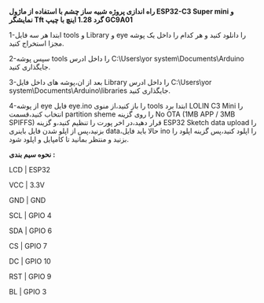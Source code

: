 **راه اندازی پروژه شبیه ساز چشم با استفاده از ماژول ESP32-C3 Super mini و نمایشگر Tft گرد 1.28 اینچ با چیپ GC9A01**

1-ابتدا هر سه فایل tools و Library و eye را دانلود کنید و هر کدام را داخل یک پوشه مجزا استخراج کنید.

2-سپس پوشه tools را داخل ادرس C:\Users\yor system\Documents\Arduino جایگذاری کنید.

3-بعد از ان،پوشه های داخل فایل Library را داخل ادرس C:\Users\yor system\Documents\Arduino\libraries جایگذاری کنید.

4-از پوشه eye فایل eye.ino را باز کنید،از منوی tools ابتدا برد LOLIN C3 Mini را انتخاب کنید،قسمت partition sheme را روی گزینه No OTA (1MB APP / 3MB SPIFFS) قرار دهید،در اخر پورت را تنظیم کنید،و گزینه ESP32 Sketch data upload را بزنید،پس از اپلو شدن فایل باینری data،حالا باید فایل ino را اپلود کنید،پس گزینه اپلود را بزنید و منتظر بمانید تا کامپایل و اپلود شود.

**نحوه سیم بندی :**

LCD   |   ESP32

VCC   |   3.3V

GND   |   GND

SCL   |   GPIO 4

SDA   |   GPIO 6

CS    |   GPIO 7

DC    |   GPIO 10

RST   |   GPIO 9

BL    |   GPIO 3
